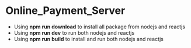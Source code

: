 # Online_Payment_Server
- Using **npm run download** to install all package from nodejs and reactjs
- Using **npm run dev** to run both nodejs and reactjs
- Using **npm run build** to install and run both nodejs and reactjs
